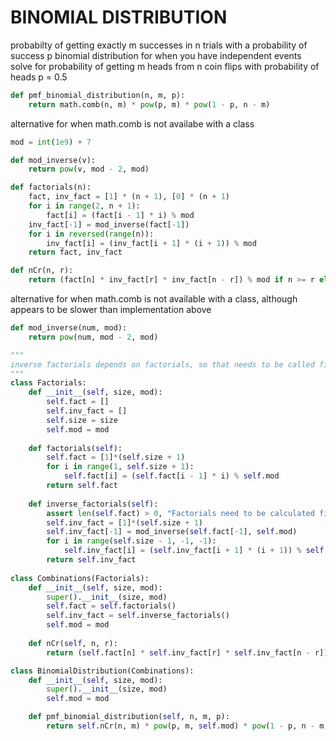 # BINOMIAL DISTRIBUTION


probabilty of getting exactly m successes in n trials with a probability of success p
binomial distribution for when you have independent events
solve for probability of getting m heads from n coin flips with probability of heads p = 0.5

```py
def pmf_binomial_distribution(n, m, p):
    return math.comb(n, m) * pow(p, m) * pow(1 - p, n - m)
```

alternative for when math.comb is not availabe with a class


```py
mod = int(1e9) + 7

def mod_inverse(v):
    return pow(v, mod - 2, mod)

def factorials(n):
    fact, inv_fact = [1] * (n + 1), [0] * (n + 1)
    for i in range(2, n + 1):
        fact[i] = (fact[i - 1] * i) % mod
    inv_fact[-1] = mod_inverse(fact[-1])
    for i in reversed(range(n)):
        inv_fact[i] = (inv_fact[i + 1] * (i + 1)) % mod
    return fact, inv_fact

def nCr(n, r):
    return (fact[n] * inv_fact[r] * inv_fact[n - r]) % mod if n >= r else 0
```

alternative for when math.comb is not available with a class, although appears to be slower than implementation above

```py
def mod_inverse(num, mod):
    return pow(num, mod - 2, mod)

"""
inverse factorials depends on factorials, so that needs to be called first
"""
class Factorials:
    def __init__(self, size, mod):
        self.fact = []
        self.inv_fact = []
        self.size = size
        self.mod = mod
    
    def factorials(self):
        self.fact = [1]*(self.size + 1)
        for i in range(1, self.size + 1):
            self.fact[i] = (self.fact[i - 1] * i) % self.mod
        return self.fact
    
    def inverse_factorials(self):
        assert len(self.fact) > 0, "Factorials need to be calculated first"
        self.inv_fact = [1]*(self.size + 1)
        self.inv_fact[-1] = mod_inverse(self.fact[-1], self.mod)
        for i in range(self.size - 1, -1, -1):
            self.inv_fact[i] = (self.inv_fact[i + 1] * (i + 1)) % self.mod
        return self.inv_fact
    
class Combinations(Factorials):
    def __init__(self, size, mod):
        super().__init__(size, mod)
        self.fact = self.factorials()
        self.inv_fact = self.inverse_factorials()
        self.mod = mod
    
    def nCr(self, n, r):
        return (self.fact[n] * self.inv_fact[r] * self.inv_fact[n - r]) % self.mod

class BinomialDistribution(Combinations):
    def __init__(self, size, mod):
        super().__init__(size, mod)
        self.mod = mod

    def pmf_binomial_distribution(self, n, m, p):
        return self.nCr(n, m) * pow(p, m, self.mod) * pow(1 - p, n - m, self.mod)
```